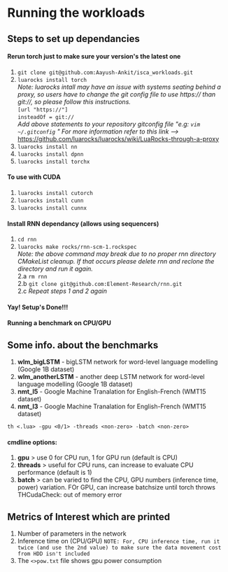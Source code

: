 # Running the workloads

## Steps to set up dependancies
#### Rerun torch just to make sure your version's the latest one
1. `git clone git@github.com:Aayush-Ankit/isca_workloads.git`
2. `luarocks install torch`  
*Note: luarocks intall may have an issue with systems seating behind a proxy, so users have to change the git config file to use https:// than git://, so please follow this instructions.*  
`[url "https://"]`  
    `insteadOf = git://`  
*Add above statements to your repository gitconfig file "e.g: `vim ~/.gitconfig` " For more information refer to this link -->* https://github.com/luarocks/luarocks/wiki/LuaRocks-through-a-proxy  
3. `luarocks install nn`
4. `luarocks install dpnn`
5. `luarocks install torchx`
#### To use with CUDA
1. `luarocks install cutorch`
2. `luarocks install cunn`
3. `luarocks install cunnx`
#### Install RNN dependancy (allows using sequencers)
1. `cd rnn`
2. `luarocks make rocks/rnn-scm-1.rockspec`  
*Note: the above command may break due to no proper rnn directory CMakeList cleanup. If that occurs please delete rnn and reclone the directory and run it again.*  
2.a `rm rnn`  
2.b `git clone git@github.com:Element-Research/rnn.git`  
2.c *Repeat steps 1 and 2 again*  
#### Yay! Setup's Done!!!


#### Running a benchmark on CPU/GPU
## Some info. about the benchmarks
1. **wlm_bigLSTM** - bigLSTM network for word-level language modelling (Google 1B dataset) 
2. **wlm_anotherLSTM** - another deep LSTM network for word-level language modelling (Google 1B dataset)
3. **nmt_l5** - Google Machine Tranalation for English-French (WMT15 dataset)
3. **nmt_l3** - Google Machine Tranalation for English-French (WMT15 dataset)

`th <.lua> -gpu <0/1> -threads <non-zero> -batch <non-zero>`

#### cmdline options: 
1. **gpu** > use 0 for CPU run, 1 for GPU run (default is CPU)
2. **threads** > useful for CPU runs, can increase to evaluate CPU performance (default is 1)
3. **batch** > can be varied to find the CPU, GPU numbers (inference time, power) variation. FOr GPU, can increase batchsize until torch throws THCudaCheck: out of memory error

## Metrics of Interest which are printed
1. Number of parameters in the network
2. Inference time on (CPU/GPU) `NOTE: For, CPU inference time, run it twice (and use the 2nd value) to make sure the data movement cost from HDD isn't included`
3. The `<>pow.txt` file shows gpu power consumption




